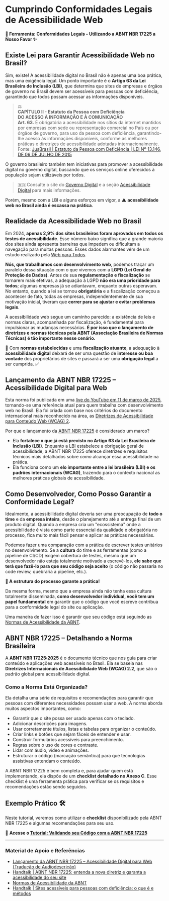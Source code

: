 # Cumprindo Conformidades Legais de Acessibilidade Web

**🧰 Ferramenta: Conformidades Legais - Utilizando a ABNT NBR 17225 a Nosso Favor ✨**

## Existe Lei para Garantir Acessibilidade Web no Brasil?

Sim, existe! A acessibilidade digital no Brasil não é apenas uma boa prática, mas uma exigência legal. Um ponto importante é o **Artigo 63 da Lei Brasileira de Inclusão (LBI)**, que determina que sites de empresas e órgãos de governo no Brasil devem ser acessíveis para pessoas com deficiência, garantindo que todos possam acessar as informações disponíveis.

> ⚖️  
> **CAPÍTULO II - Estatuto da Pessoa com Deficiência**  
> **DO ACESSO À INFORMAÇÃO E À COMUNICAÇÃO**  
> **Art. 63.** É obrigatória a acessibilidade nos sítios da internet mantidos por empresas com sede ou representação comercial no País ou por órgãos de governo, para uso da pessoa com deficiência, garantindo-lhe acesso às informações disponíveis, conforme as melhores práticas e diretrizes de acessibilidade adotadas internacionalmente.  
> Fonte: [JusBrasil | Estatuto da Pessoa com Deficiência | LEI Nº 13.146, DE 06 DE JULHO DE 2015](https://www.jusbrasil.com.br/legislacao/205855325/lei-13146-15#art-63)

O governo brasileiro também tem iniciativas para promover a acessibilidade digital no governo digital, buscando que os serviços online oferecidos à população sejam utilizáveis por todos.

> 🇧🇷 Consulte o site do [Governo Digital](https://www.gov.br/governodigital/pt-br) e a seção [Acessibilidade Digital](https://www.gov.br/governodigital/pt-br/acessibilidade-e-usuario/acessibilidade-digital) para mais informações.

Porém, mesmo com a LBI e alguns esforços em vigor, a ⚠️ **acessibilidade web no Brasil ainda é escassa na prática**.

## Realidade da Acessibilidade Web no Brasil

Em 2024, **apenas 2,9% dos sites brasileiros foram aprovados em todos os testes de acessibilidade**. Esse número baixo significa que a grande maioria dos sites ainda apresenta barreiras que impedem ou dificultam a navegação para muitas pessoas. Esses dados alarmantes vêm de um estudo realizado pela [Web para Todos](https://mwpt.com.br/apenas-29-dos-sites-brasileiros-foram-aprovados-em-todos-os-testes-de-acessibilidade-aponta-pesquisa/).

**Nós, que trabalhamos com desenvolvimento web**, podemos traçar um paralelo dessa situação com o que vivemos com a **LGPD (Lei Geral de Proteção de Dados)**. Antes de sua **regulamentação e fiscalização** se tornarem mais efetivas, a adequação à LGPD **não era uma prioridade para todos**; algumas empresas já se adiantavam, enquanto outras esperavam. No entanto, quando a lei se tornou **obrigatória** e a fiscalização começou a acontecer de fato, todas as empresas, independentemente de sua motivação inicial, tiveram que **correr para se ajustar e evitar problemas legais**.

A acessibilidade web segue um caminho parecido: a existência de leis e normas claras, acompanhada por fiscalização, é fundamental para impulsionar as mudanças necessárias. **É por isso que o lançamento de diretrizes e normas técnicas pela ABNT (Associação Brasileira de Normas Técnicas) é tão importante nesse cenário.**

🌟 Com **normas estabelecidas** e uma **fiscalização atuante**, a adequação à **acessibilidade digital** deixará de ser uma questão de **interesse ou boa vontade** dos proprietários de sites e passará a ser uma **obrigação legal** a ser cumprida. ✅

## Lançamento da ABNT NBR 17225 – Acessibilidade Digital para Web

Esta norma foi publicada em uma [live do YouTube em 11 de março de 2025](https://www.youtube.com/live/JelMJjz4doA), tornando-se uma referência atual para quem trabalha com desenvolvimento web no Brasil. Ela foi criada com base nos critérios do documento internacional mais reconhecido na área, as [Diretrizes de Acessibilidade para Conteúdo Web (WCAG) 2](https://www.w3.org/WAI/standards-guidelines/wcag/).

Por que o lançamento da [ABNT NBR 17225](https://www.abntcolecao.com.br/mpf/norma.aspx?ID=567818) é considerado um marco?

- Ela **fortalece o que já está previsto no Artigo 63 da Lei Brasileira de Inclusão (LBI)**. Enquanto a LBI estabelece a obrigação geral de acessibilidade, a ABNT NBR 17225 oferece diretrizes e requisitos técnicos mais detalhados sobre *como* alcançar essa acessibilidade na prática.
- Ela funciona como um **elo importante entre a lei brasileira (LBI) e os padrões internacionais (WCAG)**, trazendo para o contexto nacional as melhores práticas globais de acessibilidade.

## Como Desenvolvedor, Como Posso Garantir a Conformidade Legal?

Idealmente, a acessibilidade digital deveria ser uma preocupação de **todo o time** e da **empresa inteira**, desde o planejamento até a entrega final de um produto digital. Quando a empresa cria um "ecossistema" onde a acessibilidade é vista como parte essencial da qualidade e obrigatória no processo, fica muito mais fácil pensar e aplicar as práticas necessárias.

Podemos fazer uma comparação com a prática de escrever testes unitários no desenvolvimento. Se a **cultura** do time e as ferramentas (como a pipeline de CI/CD) exigem cobertura de testes, mesmo que um desenvolvedor não esteja totalmente motivado a escrevê-los, **ele sabe que terá que fazê-lo para que seu código seja aceito** (o código não passaria no code review, quebraria a pipeline, etc.).

**🔧 A estrutura do processo garante a prática!**

Da mesma forma, mesmo que a empresa ainda não tenha essa cultura totalmente disseminada, **como desenvolvedor individual, você tem um papel fundamental** em garantir que o código que você escreve contribua para a conformidade legal do site ou aplicação.

Uma maneira de fazer isso é garantir que seu código está seguindo as [Normas de Acessibilidade da ABNT](https://www.abntcolecao.com.br/mpf/norma.aspx?ID=567818).

## ABNT NBR 17225 – Detalhando a Norma Brasileira

A **ABNT NBR 17225:2025** é o documento técnico que nos guia para criar conteúdo e aplicações web acessíveis no Brasil. Ela se baseia nas **Diretrizes Internacionais de Acessibilidade Web (WCAG) 2.2**, que são o padrão global para acessibilidade digital.

### Como a Norma Está Organizada?

Ela detalha uma série de requisitos e recomendações para garantir que pessoas com diferentes necessidades possam usar a web. A norma aborda muitos aspectos importantes, como:

- Garantir que o site possa ser usado apenas com o teclado.
- Adicionar descrições para imagens.
- Usar corretamente títulos, listas e tabelas para organizar o conteúdo.
- Criar links e botões que sejam fáceis de entender e usar.
- Construir formulários acessíveis para preenchimento.
- Regras sobre o uso de cores e contraste.
- Lidar com áudio, vídeo e animações.
- Estruturar o código (marcação semântica) para que tecnologias assistivas entendam o conteúdo.

A ABNT NBR 17225 é bem completa e, para ajudar quem está implementando, ela dispõe de um **checklist detalhado no Anexo C**. Esse checklist é uma ferramenta prática para verificar se os requisitos e recomendações estão sendo seguidos.

## Exemplo Prático 🛠️

Neste tutorial, veremos como utilizar o **checklist** disponibilizado pela ABNT NBR 17225 e algumas recomendações para seu uso.

🔗 **Acesse o [Tutorial: Validando seu Código com a ABNT NBR 17225](./tutorials/ABNT_NBR_17225.md)**

---

### Material de Apoio e Referências

- [Lançamento da ABNT NBR 17225 – Acessibilidade Digital para Web (Tradução de Audiodescrição)](https://www.youtube.com/live/JelMJjz4doA)
- [Handtalk | ABNT NBR 17225: entenda a nova diretriz e garanta a acessibilidade do seu site](https://www.handtalk.me/br/blog/nbr-17225-acessibilidade-site/#:~:text=Ela%20estabelece%20requisitos%20e%20recomenda%C3%A7%C3%B5es,a%20inclus%C3%A3o%20digital%20no%20pa%C3%ADs!)
- [Normas de Acessibilidade da ABNT](https://www.abntcolecao.com.br/mpf/norma.aspx?ID=567818)
- [Handtalk | Sites acessíveis para pessoas com deficiência: o que é e métodos](https://www.handtalk.me/br/blog/sites-acessiveis-para-pessoas-com-deficiencia/#:~:text=Quantos%20sites%20s%C3%A3o%20acess%C3%ADveis%3F,os%20testes%20de%20acessibilidade%20aplicados.)
